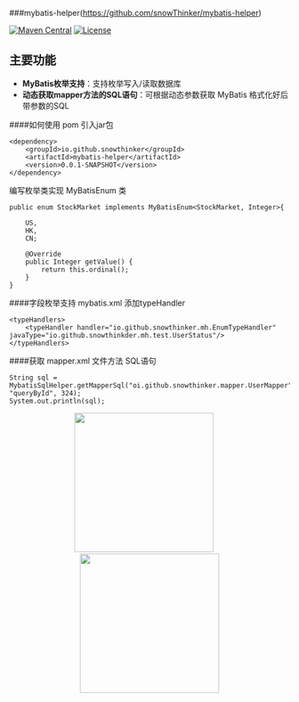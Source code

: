 ###mybatis-helper(https://github.com/snowThinker/mybatis-helper)

[![Maven Central](https://img.shields.io/maven-central/v/io.github.snowthinker/mybatis-helper.svg?label=Maven%20Central)](https://mvnrepository.com/artifact/io.github.snowthinker/mybatis-helper)
[![License](https://img.shields.io/badge/license-Apache%202-4EB1BA.svg)](https://www.apache.org/licenses/LICENSE-2.0.html)

## 主要功能

* **MyBatis枚举支持**：支持枚举写入/读取数据库
* **动态获取mapper方法的SQL语句**：可根据动态参数获取 MyBatis 格式化好后带参数的SQL


####如何使用
pom 引入jar包
~~~
<dependency>
	<groupId>io.github.snowthinker</groupId>
	<artifactId>mybatis-helper</artifactId>
	<version>0.0.1-SNAPSHOT</version>
</dependency>
~~~

编写枚举类实现 MyBatisEnum 类
~~~
public enum StockMarket implements MyBatisEnum<StockMarket, Integer>{

	US,
	HK,
	CN;

	@Override
	public Integer getValue() {
		return this.ordinal();
	}
}
~~~

####字段枚举支持
mybatis.xml 添加typeHandler
~~~
<typeHandlers>
    <typeHandler handler="io.github.snowthinker.mh.EnumTypeHandler" javaType="io.github.snowthinkder.mh.test.UserStatus"/>
</typeHandlers>
~~~

####获取 mapper.xml 文件方法 SQL语句
~~~
String sql = MybatisSqlHelper.getMapperSql("oi.github.snowthinker.mapper.UserMapper", "queryById", 324);
System.out.println(sql);
~~~


<div class='reward'>
	<div style='text-align: center; display: inline-block; '><img width='250' height='250' src='https://snowthinker.github.io/res/wechat_pay.jpeg'/> &nbsp; &nbsp;&nbsp; <img width='250' height='250' src='https://snowthinker.github.io/res/alipay.jpeg'/>
	</div>
<div>
